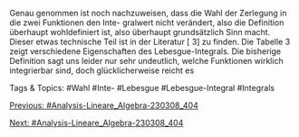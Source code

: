 Genau genommen ist noch nachzuweisen, dass die Wahl der Zerlegung in die zwei Funktionen den Inte-
gralwert nicht verändert, also die Definition überhaupt wohldefiniert ist, also überhaupt grundsätzlich
Sinn macht. Dieser etwas technische Teil ist in der Literatur [ 3] zu finden.
Die Tabelle 3 zeigt verschiedene Eigenschaften des Lebesgue-Integrals. Die bisherige Definition sagt uns
leider nur sehr undeutlich, welche Funktionen wirklich integrierbar sind, doch glücklicherweise reicht es

   Tags & Topics:
   #Wahl
   #Inte-
   #Lebesgue
   #Lebesgue-Integral
   #Integrals

[Previous: #Analysis-Lineare_Algebra-230308_404](Analysis-Lineare_Algebra-230308_404.md)

[Next: #Analysis-Lineare_Algebra-230308_404](Analysis-Lineare_Algebra-230308_404.md)